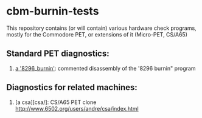 # cbm-burnin-tests

This repository contains (or will contain) various hardware check programs, mostly for the
Commodore PET, or extensions of it (Micro-PET, CS/A65)

## Standard PET diagnostics:

1. [a '8296\_burnin'](8296_burnin/): commented disassembly of the '8296 burnin" program

## Diagnostics for related machines:

1. [a csa][csa/]: CS/A65 PET clone http://www.6502.org/users/andre/csa/index.html

